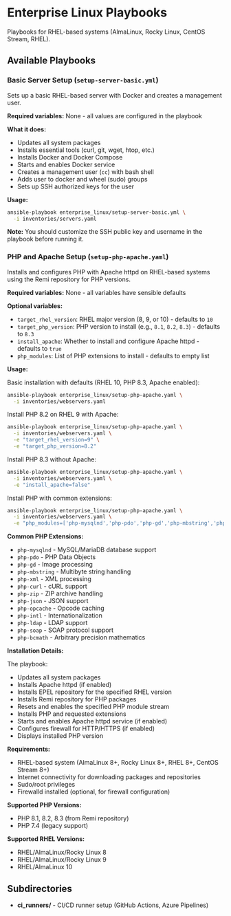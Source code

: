 # Enterprise Linux Playbooks

Playbooks for RHEL-based systems (AlmaLinux, Rocky Linux, CentOS Stream, RHEL).

## Available Playbooks

### Basic Server Setup (`setup-server-basic.yml`)

Sets up a basic RHEL-based server with Docker and creates a management user.

**Required variables:**
None - all values are configured in the playbook

**What it does:**
- Updates all system packages
- Installs essential tools (curl, git, wget, htop, etc.)
- Installs Docker and Docker Compose
- Starts and enables Docker service
- Creates a management user (`cc`) with bash shell
- Adds user to docker and wheel (sudo) groups
- Sets up SSH authorized keys for the user

**Usage:**
```bash
ansible-playbook enterprise_linux/setup-server-basic.yml \
  -i inventories/servers.yaml
```

**Note:** You should customize the SSH public key and username in the playbook before running it.

### PHP and Apache Setup (`setup-php-apache.yaml`)

Installs and configures PHP with Apache httpd on RHEL-based systems using the Remi repository for PHP versions.

**Required variables:**
None - all variables have sensible defaults

**Optional variables:**
- `target_rhel_version`: RHEL major version (8, 9, or 10) - defaults to `10`
- `target_php_version`: PHP version to install (e.g., `8.1`, `8.2`, `8.3`) - defaults to `8.3`
- `install_apache`: Whether to install and configure Apache httpd - defaults to `true`
- `php_modules`: List of PHP extensions to install - defaults to empty list

**Usage:**

Basic installation with defaults (RHEL 10, PHP 8.3, Apache enabled):
```bash
ansible-playbook enterprise_linux/setup-php-apache.yaml \
  -i inventories/webservers.yaml
```

Install PHP 8.2 on RHEL 9 with Apache:
```bash
ansible-playbook enterprise_linux/setup-php-apache.yaml \
  -i inventories/webservers.yaml \
  -e "target_rhel_version=9" \
  -e "target_php_version=8.2"
```

Install PHP 8.3 without Apache:
```bash
ansible-playbook enterprise_linux/setup-php-apache.yaml \
  -i inventories/webservers.yaml \
  -e "install_apache=false"
```

Install PHP with common extensions:
```bash
ansible-playbook enterprise_linux/setup-php-apache.yaml \
  -i inventories/webservers.yaml \
  -e "php_modules=['php-mysqlnd','php-pdo','php-gd','php-mbstring','php-xml','php-curl','php-zip','php-json','php-opcache']"
```

**Common PHP Extensions:**
- `php-mysqlnd` - MySQL/MariaDB database support
- `php-pdo` - PHP Data Objects
- `php-gd` - Image processing
- `php-mbstring` - Multibyte string handling
- `php-xml` - XML processing
- `php-curl` - cURL support
- `php-zip` - ZIP archive handling
- `php-json` - JSON support
- `php-opcache` - Opcode caching
- `php-intl` - Internationalization
- `php-ldap` - LDAP support
- `php-soap` - SOAP protocol support
- `php-bcmath` - Arbitrary precision mathematics

**Installation Details:**

The playbook:
- Updates all system packages
- Installs Apache httpd (if enabled)
- Installs EPEL repository for the specified RHEL version
- Installs Remi repository for PHP packages
- Resets and enables the specified PHP module stream
- Installs PHP and requested extensions
- Starts and enables Apache httpd service (if enabled)
- Configures firewall for HTTP/HTTPS (if enabled)
- Displays installed PHP version

**Requirements:**
- RHEL-based system (AlmaLinux 8+, Rocky Linux 8+, RHEL 8+, CentOS Stream 8+)
- Internet connectivity for downloading packages and repositories
- Sudo/root privileges
- Firewalld installed (optional, for firewall configuration)

**Supported PHP Versions:**
- PHP 8.1, 8.2, 8.3 (from Remi repository)
- PHP 7.4 (legacy support)

**Supported RHEL Versions:**
- RHEL/AlmaLinux/Rocky Linux 8
- RHEL/AlmaLinux/Rocky Linux 9
- RHEL/AlmaLinux 10

## Subdirectories

- **ci_runners/** - CI/CD runner setup (GitHub Actions, Azure Pipelines)
